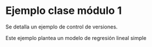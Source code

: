 # Ejemplo clase módulo 1

Se detalla un ejemplo de control de versiones.

Este ejemplo plantea un modelo de regresión lineal simple